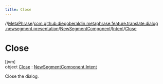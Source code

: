 ```yaml
---
title: Close
---
```

//[MetaPhrase](../../../../../index.html)/[com.github.diegoberaldin.metaphrase.feature.translate.dialog.newsegment.presentation](../../../index.html)/[NewSegmentComponent](../../index.html)/[Intent](../index.html)/[Close](index.html)



# Close



[jvm]\
object [Close](index.html) : [NewSegmentComponent.Intent](../index.html)

Close the dialog.



